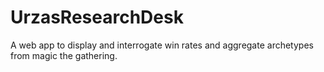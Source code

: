 # UrzasResearchDesk
A web app to display and interrogate win rates and aggregate archetypes from magic the gathering.
